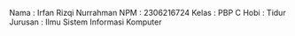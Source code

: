 Nama : Irfan Rizqi Nurrahman
NPM : 2306216724
Kelas : PBP C
Hobi : Tidur
Jurusan : Ilmu Sistem Informasi Komputer